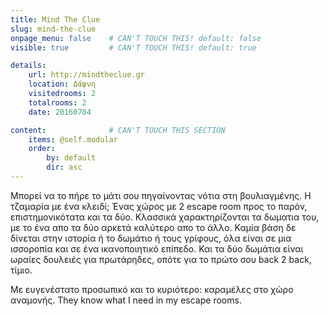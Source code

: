 ```yaml
---
title: Mind The Clue
slug: mind-the-clue
onpage_menu: false    # CAN'T TOUCH THIS! default: false
visible: true         # CAN'T TOUCH THIS! default: true

details:
    url: http://mindtheclue.gr
    location: Δάφνη
    visitedrooms: 2
    totalrooms: 2
    date: 20160704

content:              # CAN'T TOUCH THIS SECTION
    items: @self.modular
    order:
        by: default
        dir: asc
---
```


Μπορεί να το πήρε το μάτι σου πηγαίνοντας νότια στη βουλιαγμένης. Η τζαμαρία με ένα κλειδί; Ένας χώρος με 2 escape room προς το παρόν, επιστημονικότατα και τα δύο. 
Κλασσικά χαρακτηρίζονται τα δωματια του, με το ένα απο τα δύο αρκετά καλύτερο απο το άλλο. Καμία βάση δε δίνεται στην ιστορία ή το δωμάτιο ή τους γρίφους, όλα είναι σε μια ισσοροπία και σε ένα ικανοποιητικό επίπεδο.
 Και τα δύο δωμάτια είναι ωραίες δουλειές για πρωτάρηδες, οπότε για το πρώτο σου back 2 back, τίμιο.

Με ευγενέστατο προσωπικό και το κυριότερο: καραμέλες στο χώρο αναμονής. They know what I need in my escape rooms.